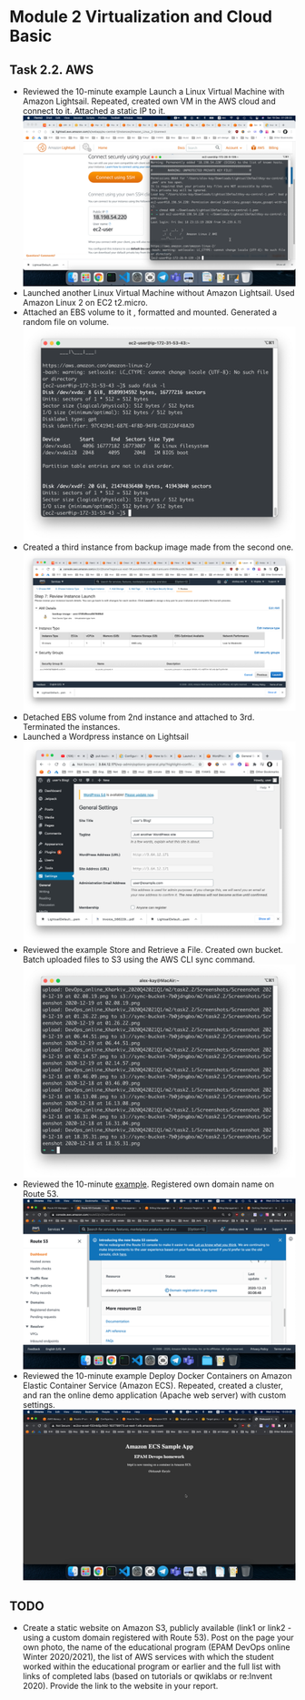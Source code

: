 # Module 2 Virtualization and Cloud Basic

## Task 2.2. AWS

* Reviewed the 10-minute example Launch a Linux Virtual Machine with Amazon Lightsail.
Repeated, created own VM in the AWS cloud and connect to it. Attached a static IP to it.
![Screenshot 1](https://github.com/alex-kay/DevOps_online_Kharkiv_2020Q42021Q1/blob/master/m2%2Ftask2.2%2FScreenshots%2FScreenshot%202020-12-19%20at%2001.26.22.png)
* Launched another Linux Virtual Machine without Amazon Lightsail. Used Amazon Linux 2 on EC2 t2.micro.
* Attached an EBS volume to it , formatted and mounted. Generated a random file on volume.
![Screenshot 2](https://github.com/alex-kay/DevOps_online_Kharkiv_2020Q42021Q1/blob/master/m2%2Ftask2.2%2FScreenshots%2FScreenshot%202020-12-19%20at%2002.08.19.png)
* Created a third instance from backup image made from the second one.
![Screenshot 3](https://github.com/alex-kay/DevOps_online_Kharkiv_2020Q42021Q1/blob/master/m2%2Ftask2.2%2FScreenshots%2FScreenshot%202020-12-19%20at%2002.14.57.png)
* Detached EBS volume from 2nd instance and attached to 3rd. Terminated the instances.
* Launched a Wordpress instance on Lightsail
![Screenshot 4](https://github.com/alex-kay/DevOps_online_Kharkiv_2020Q42021Q1/blob/master/m2%2Ftask2.2%2FScreenshots%2FScreenshot%202020-12-19%20at%2006.44.51.png)
* Reviewed the example Store and Retrieve a File. Created own bucket. Batch uploaded files to S3 using
the AWS CLI sync command.
![Screenshot 5](https://github.com/alex-kay/DevOps_online_Kharkiv_2020Q42021Q1/blob/master/m2%2Ftask2.2%2FScreenshots%2FScreenshot%202020-12-19%20at%2006.53.36.png)
* Reviewed the 10-minute [example](https://aws.amazon.com/getting-started/hands-on/get-a-domain/). Registered own domain name on Route 53.
![Screenshot 6](https://github.com/alex-kay/DevOps_online_Kharkiv_2020Q42021Q1/blob/master/m2%2Ftask2.2%2FScreenshots%2FScreenshot%202020-12-23%20at%2000.12.15.png)
* Reviewed the 10-minute example Deploy Docker Containers on Amazon Elastic
Container Service (Amazon ECS). Repeated, created a cluster, and ran the online demo
application (Apache web server) with custom settings.
![Screenshot 7](https://github.com/alex-kay/DevOps_online_Kharkiv_2020Q42021Q1/blob/master/m2%2Ftask2.2%2FScreenshots%2FScreenshot%202020-12-23%20at%2013.23.28.png)

## TODO

* Create a static website on Amazon S3, publicly available (link1 or link2 - using a custom
domain registered with Route 53). Post on the page your own photo, the name of the educational program (EPAM DevOps online Winter 2020/2021), the list of AWS services with which the student worked within the educational program or earlier and the full list with links of completed labs (based on tutorials or qwiklabs or re:Invent 2020). Provide the link to the website in your report.

